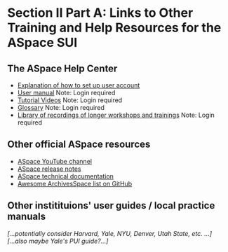 # Section II Part A: Links to Other Training and Help Resources for the ASpace SUI

## The ASpace Help Center

- [Explanation of how to set up user account](https://archivesspace.atlassian.net/wiki/spaces/ADC/pages/917045261/ArchivesSpace+Help+Center)
- [User manual](https://archivesspace.atlassian.net/wiki/spaces/ArchivesSpaceUserManual/pages/909934631/ArchivesSpace+User+Manual) Note: Login required
- [Tutorial Videos](https://archivesspace.atlassian.net/wiki/spaces/ArchivesSpaceUserManual/pages/910032919/ArchivesSpace+User+Tutorial+Videos) Note: Login required
- [Glossary](https://archivesspace.atlassian.net/wiki/spaces/ArchivesSpaceUserManual/pages/894828545/Glossary) Note: Login required
- [Library of recordings of longer workshops and trainings](https://archivesspace.atlassian.net/wiki/spaces/ArchivesSpaceUserManual/pages/3185901569/ArchivesSpace+Training+Recordings) Note: Login required

## Other official ASpace resources
- [ASpace YouTube channel](https://www.youtube.com/channel/UCxR6D-UlSx6N6UWTeqHTjzA)
- [ASpace release notes](https://github.com/archivesspace/archivesspace/releases)
- [ASpace technical documentation](https://github.com/archivesspace/tech-docs)
- [Awesome ArchivesSpace list on GitHub](https://github.com/archivesspace/awesome-archivesspace)

## Other institituions' user guides / local practice manuals

*[...potentially consider Harvard, Yale, NYU, Denver, Utah State, etc. ...]*
*[...also maybe Yale's PUI guide?...]*
